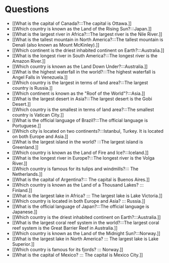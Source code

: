 # Questions
- [[What is the capital of Canada?:::The capital is Ottawa.]]
- [[Which country is known as the Land of the Rising Sun?:::Japan.]]
- [[What is the largest river in Africa?:::The largest river is the Nile River.]]
- [[What is the tallest mountain in North America?:::The tallest mountain is Denali (also known as Mount McKinley).]]
- [[Which continent is the driest inhabited continent on Earth?:::Australia.]]
- [[What is the longest river in South America?:::The longest river is the Amazon River.]]
- [[Which country is known as the Land Down Under?:::Australia.]]
- [[What is the highest waterfall in the world?:::The highest waterfall is Angel Falls in Venezuela.]]
- [[Which country is the largest in terms of land area?:::The largest country is Russia.]]
- [[Which continent is known as the "Roof of the World"?:::Asia.]]
- [[What is the largest desert in Asia?:::The largest desert is the Gobi Desert.]]
- [[Which country is the smallest in terms of land area?:::The smallest country is Vatican City.]]
- [[What is the official language of Brazil?:::The official language is Portuguese.]]
- [[Which city is located on two continents?:::Istanbul, Turkey. It is located on both Europe and Asia.]]
- [[What is the largest island in the world?
  :::The largest island is Greenland.]]
- [[Which country is known as the Land of Fire and Ice?:::Iceland.]]
- [[What is the longest river in Europe?:::The longest river is the Volga River.]]
- [[Which country is famous for its tulips and windmills?:::
  The Netherlands.]]
- [[What is the capital of Argentina?:::
  The capital is Buenos Aires.]]
- [[Which country is known as the Land of a Thousand Lakes? ::: Finland.]]
- [[What is the largest lake in Africa?
  ::: The largest lake is Lake Victoria.]]
- [[Which country is located in both Europe and Asia?
  :::
  Russia.]]
- [[What is the official language of Japan?:::The official language is Japanese.]]
- [[Which country is the driest inhabited continent on Earth?:::Australia.]]
- [[What is the largest coral reef system in the world?:::The largest coral reef system is the Great Barrier Reef in Australia.]]
- [[Which country is known as the Land of the Midnight Sun?:::Norway.]]
- [[What is the largest lake in North America? ::: The largest lake is Lake Superior.]]
- [[Which country is famous for its fjords? ::: Norway.]]
- [[What is the capital of Mexico? ::: The capital is Mexico City.]]

